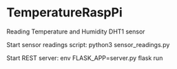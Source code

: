 # TemperatureRaspPi
Reading Temperature and Humidity DHT1 sensor

Start sensor readings script:
python3 sensor_readings.py

Start REST server:
env FLASK_APP=server.py flask run


